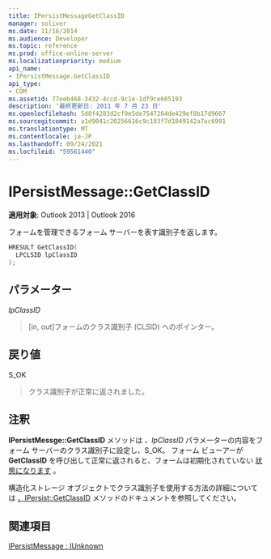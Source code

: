 ```yaml
---
title: IPersistMessageGetClassID
manager: soliver
ms.date: 11/16/2014
ms.audience: Developer
ms.topic: reference
ms.prod: office-online-server
ms.localizationpriority: medium
api_name:
- IPersistMessage.GetClassID
api_type:
- COM
ms.assetid: 77eeb468-3432-4ccd-9c1e-1df9ce605193
description: '最終更新日: 2011 年 7 月 23 日'
ms.openlocfilehash: 5d8f4283d2cf9e5de7547264de429ef8b17d9667
ms.sourcegitcommit: a1d9041c20256616c9c183f7d1049142a7ac6991
ms.translationtype: MT
ms.contentlocale: ja-JP
ms.lasthandoff: 09/24/2021
ms.locfileid: "59561440"
---
```

# <a name="ipersistmessagegetclassid"></a>IPersistMessage::GetClassID

  
  
**適用対象**: Outlook 2013 | Outlook 2016 
  
フォームを管理できるフォーム サーバーを表す識別子を返します。 
  
```cpp
HRESULT GetClassID(
  LPCLSID lpClassID
);
```

## <a name="parameters"></a>パラメーター

 _lpClassID_
  
> [in, out]フォームのクラス識別子 (CLSID) へのポインター。
    
## <a name="return-value"></a>戻り値

S_OK 
  
> クラス識別子が正常に返されました。
    
## <a name="remarks"></a>注釈

**IPersistMessge::GetClassID** メソッドは _、lpClassID_ パラメーターの内容をフォーム サーバーのクラス識別子に設定し、S_OK。 フォーム ビューアーが **GetClassID** を呼び出して正常に返されると、フォームは初期化されていない [状態になります](uninitialized-state.md) 。 
  
構造化ストレージ オブジェクトでクラス識別子を使用する方法の詳細については [、IPersist::GetClassID](https://msdn.microsoft.com/library/921a3b86-a240-454e-9411-8d653e02b90e.aspx) メソッドのドキュメントを参照してください。 
  
## <a name="see-also"></a>関連項目



[IPersistMessage : IUnknown](ipersistmessageiunknown.md)

